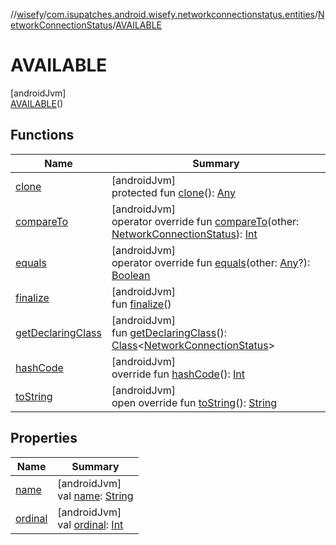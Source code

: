 //[wisefy](../../../../index.md)/[com.isupatches.android.wisefy.networkconnectionstatus.entities](../../index.md)/[NetworkConnectionStatus](../index.md)/[AVAILABLE](index.md)

# AVAILABLE

[androidJvm]\
[AVAILABLE](index.md)()

## Functions

| Name | Summary |
|---|---|
| [clone](../-u-n-a-v-a-i-l-a-b-l-e/index.md#919483808%2FFunctions%2F1622544596) | [androidJvm]<br>protected fun [clone](../-u-n-a-v-a-i-l-a-b-l-e/index.md#919483808%2FFunctions%2F1622544596)(): [Any](https://kotlinlang.org/api/latest/jvm/stdlib/kotlin/-any/index.html) |
| [compareTo](../-u-n-a-v-a-i-l-a-b-l-e/index.md#695287834%2FFunctions%2F1622544596) | [androidJvm]<br>operator override fun [compareTo](../-u-n-a-v-a-i-l-a-b-l-e/index.md#695287834%2FFunctions%2F1622544596)(other: [NetworkConnectionStatus](../index.md)): [Int](https://kotlinlang.org/api/latest/jvm/stdlib/kotlin/-int/index.html) |
| [equals](../-u-n-a-v-a-i-l-a-b-l-e/index.md#-1009559292%2FFunctions%2F1622544596) | [androidJvm]<br>operator override fun [equals](../-u-n-a-v-a-i-l-a-b-l-e/index.md#-1009559292%2FFunctions%2F1622544596)(other: [Any](https://kotlinlang.org/api/latest/jvm/stdlib/kotlin/-any/index.html)?): [Boolean](https://kotlinlang.org/api/latest/jvm/stdlib/kotlin/-boolean/index.html) |
| [finalize](../-u-n-a-v-a-i-l-a-b-l-e/index.md#-653876033%2FFunctions%2F1622544596) | [androidJvm]<br>fun [finalize](../-u-n-a-v-a-i-l-a-b-l-e/index.md#-653876033%2FFunctions%2F1622544596)() |
| [getDeclaringClass](../-u-n-a-v-a-i-l-a-b-l-e/index.md#-131535050%2FFunctions%2F1622544596) | [androidJvm]<br>fun [getDeclaringClass](../-u-n-a-v-a-i-l-a-b-l-e/index.md#-131535050%2FFunctions%2F1622544596)(): [Class](https://developer.android.com/reference/kotlin/java/lang/Class.html)<[NetworkConnectionStatus](../index.md)> |
| [hashCode](../-u-n-a-v-a-i-l-a-b-l-e/index.md#446421858%2FFunctions%2F1622544596) | [androidJvm]<br>override fun [hashCode](../-u-n-a-v-a-i-l-a-b-l-e/index.md#446421858%2FFunctions%2F1622544596)(): [Int](https://kotlinlang.org/api/latest/jvm/stdlib/kotlin/-int/index.html) |
| [toString](../-u-n-a-v-a-i-l-a-b-l-e/index.md#268255793%2FFunctions%2F1622544596) | [androidJvm]<br>open override fun [toString](../-u-n-a-v-a-i-l-a-b-l-e/index.md#268255793%2FFunctions%2F1622544596)(): [String](https://kotlinlang.org/api/latest/jvm/stdlib/kotlin/-string/index.html) |

## Properties

| Name | Summary |
|---|---|
| [name](name.md) | [androidJvm]<br>val [name](name.md): [String](https://kotlinlang.org/api/latest/jvm/stdlib/kotlin/-string/index.html) |
| [ordinal](ordinal.md) | [androidJvm]<br>val [ordinal](ordinal.md): [Int](https://kotlinlang.org/api/latest/jvm/stdlib/kotlin/-int/index.html) |
